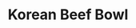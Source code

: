 ---
title: "Korean Beef Bowl"
type: "recipe"
tags: 
  - korean
  - easy
  - asian
source: "https://damndelicious.net/2013/07/07/korean-beef-bowl/"
---